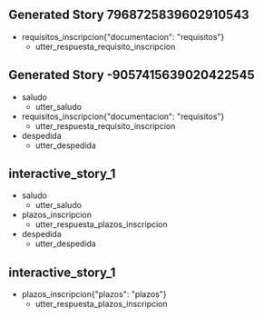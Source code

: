 
## Generated Story 7968725839602910543
* requisitos_inscripcion{"documentacion": "requisitos"}
    - utter_respuesta_requisito_inscripcion

## Generated Story -9057415639020422545
* saludo
    - utter_saludo
* requisitos_inscripcion{"documentacion": "requisitos"}
    - utter_respuesta_requisito_inscripcion
* despedida
    - utter_despedida

## interactive_story_1
* saludo
    - utter_saludo
* plazos_inscripcion
    - utter_respuesta_plazos_inscripcion
* despedida
    - utter_despedida

## interactive_story_1
* plazos_inscripcion{"plazos": "plazos"}
    - utter_respuesta_plazos_inscripcion
